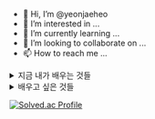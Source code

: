 - 👋 Hi, I’m @yeonjaeheo
- 👀 I’m interested in ...
- 🌱 I’m currently learning ...
- 💞️ I’m looking to collaborate on ...
- 📫 How to reach me ...

<!---
yeonjaeheo/yeonjaeheo is a ✨ special ✨ repository because its `README.md` (this file) appears on your GitHub profile.
You can click the Preview link to take a look at your changes.
--->

<details>
<summary>지금 내가 배우는 것들</summary>
<div markdown="1">

<img src="https://img.shields.io/badge/Python-3776AB?style=for-the-badge&logo=Python&logoColor=white">
<img src="https://img.shields.io/badge/linux-FCC624?style=for-the-badge&logo=linux&logoColor=black">

</div>
</details>

<details>
<summary>배우고 싶은 것들</summary>
<div markdown="2">

<img src="https://img.shields.io/badge/Spring%20Boot-6DB33F?style=flat-square&logo=Spring%20Boot&logoColor=black"/>


</div>
</details>

[![Solved.ac Profile](http://mazassumnida.wtf/api/generate_badge?boj=anes009)](https://solved.ac/백준아이디)<br/>
